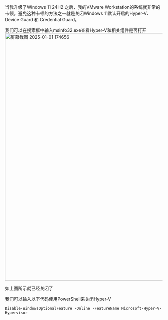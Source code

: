 <p>当我升级了Windows 11 24H2 之后，我的VMware Workstation的系统就非常的卡顿。避免这种卡顿的方法之一就是关闭Windows 11默认开启的Hyper-V、Device Guard 和 Credential Guard。</p>
<p>我们可以在搜索框中输入msinfo32.exe查看Hyper-V和相关组件是否打开
<img width="792" alt="屏幕截图 2025-01-01 174656" src="https://github.com/user-attachments/assets/39aff6b4-09da-4ddf-a678-f3d7064391d7" /></p>
<p>如上图所示就已经关闭了</p>
<p>我们可以输入以下代码使用PowerShell来关闭Hyper-V</p>
<code>Disable-WindowsOptionalFeature -Online -FeatureName Microsoft-Hyper-V-Hypervisor</code>